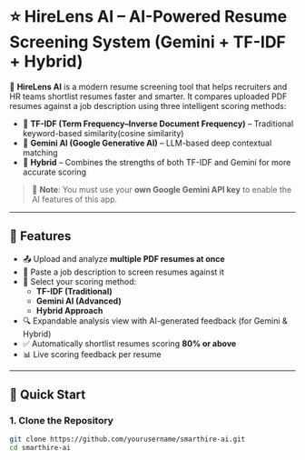 # ⭐ HireLens AI – AI-Powered Resume Screening System (Gemini + TF-IDF + Hybrid)

📘 **HireLens AI** is a modern resume screening tool that helps recruiters and HR teams shortlist resumes faster and smarter. It compares uploaded PDF resumes against a job description using three intelligent scoring methods:

- 📌 **TF-IDF (Term Frequency–Inverse Document Frequency)** – Traditional keyword-based similarity(cosine similarity)
- 🤖 **Gemini AI (Google Generative AI)** – LLM-based deep contextual matching
- 🔀 **Hybrid** – Combines the strengths of both TF-IDF and Gemini for more accurate scoring

> 🔐 **Note**: You must use your **own Google Gemini API key** to enable the AI features of this app.

---

## 📌 Features

- 📤 Upload and analyze **multiple PDF resumes at once**
- 📝 Paste a job description to screen resumes against it
- 🧠 Select your scoring method:
  - **TF-IDF (Traditional)**
  - **Gemini AI (Advanced)**
  - **Hybrid Approach**
- 🔍 Expandable analysis view with AI-generated feedback (for Gemini & Hybrid)
- ✅ Automatically shortlist resumes scoring **80% or above**
- 📊 Live scoring feedback per resume

---

## 🚀 Quick Start

### 1. Clone the Repository
```bash
git clone https://github.com/yourusername/smarthire-ai.git
cd smarthire-ai
